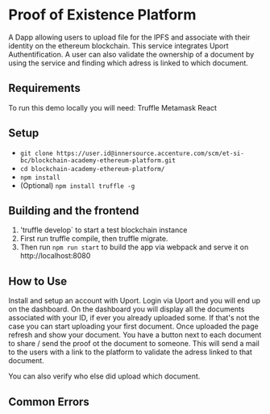 # Proof of Existence Platform
A Dapp allowing users to upload file for the IPFS and associate with their identity on the ethereum blockchain.
This service integrates Uport Authentification. 
A user can also validate the ownership of a document by using the service and finding which adress is linked to which document.

## Requirements
To run this demo locally you will need:
Truffle
Metamask
React


## Setup

* `git clone https://user.id@innersource.accenture.com/scm/et-si-bc/blockchain-academy-ethereum-platform.git`
* `cd blockchain-academy-ethereum-platform/`
* `npm install`
* (Optional) `npm install truffle -g`
  

## Building and the frontend

1. 'truffle develop` to start a test blockchain instance 
2. First run truffle compile, then truffle migrate.
3. Then run `npm run start` to build the app via webpack and serve it on http://localhost:8080

## How to Use
Install and setup an account with Uport.
Login via Uport and you will end up on the dashboard.
On the dashboard you will display all the documents associated with your ID, if ever you already uploaded some.
If that's not the case you can start uploading your first document. 
Once uploaded the page refresh and show your document.
You have a button next to each document to share / send the proof ot the document to someone.
This will send a mail to the users with a link to the platform to validate the adress linked to that document.

You can also verify who else did upload which document. 

## Common Errors